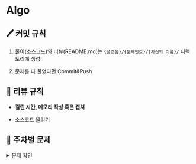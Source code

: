 # Algo

## 🖊 커밋 규칙

1. 풀이(소스코드)와 리뷰(README.md)는 `{플랫폼}/{문제번호}/{자신의 이름}/` 디렉토리에 생성

2. 문제를 다 풀었다면 Commit&Push

## 📌 리뷰 규칙

- **걸린 시간, 메모리 작성 혹은 캡쳐**

- 소스코드 올리기

## 📝 주차별 문제

<details><summary>문제 확인</summary>

| 주차                           | 1                                                                                  | 2                                                                               | 3                                                                        |
|:----------------------------:|:----------------------------------------------------------------------------------:|:-------------------------------------------------------------------------------:|:------------------------------------------------------------------------:|
| **1주차**<br> (02.09 ~ 02.15)  | [파일명 정렬](https://school.programmers.co.kr/learn/courses/30/lessons/17686)          | [프렌즈4블록](https://school.programmers.co.kr/learn/courses/30/lessons/17679)       |                                                                          |
| **2주차**<br> (02.16 ~ 02.22)  | [2 x n 타일링](https://school.programmers.co.kr/learn/courses/30/lessons/12900)       | [N진수 게임](https://school.programmers.co.kr/learn/courses/30/lessons/17687)       |                                                                          |
| **3주차**<br> (02.23 ~ 03.01)  | [줄 서는 방법](https://school.programmers.co.kr/learn/courses/30/lessons/12936)         | [~~괄호 변환~~](https://school.programmers.co.kr/learn/courses/30/lessons/60058)    |                                                                          |
| **4주차**<br> (03.02 ~ 03.08)  | [점프와 순간 이동](https://school.programmers.co.kr/learn/courses/30/lessons/12980)       | [배달](https://school.programmers.co.kr/learn/courses/30/lessons/12978)           |                                                                          |
| **5주차**<br> (03.09 ~ 03.15)  | [영어 끝말잇기](https://school.programmers.co.kr/learn/courses/30/lessons/12981)         | [후보키](https://school.programmers.co.kr/learn/courses/30/lessons/42890)          |                                                                          |
| **6주차**<br> (03.16 ~ 03.22)  | [조이스틱](https://school.programmers.co.kr/learn/courses/30/lessons/42860)            | [모음사전](https://school.programmers.co.kr/learn/courses/30/lessons/84512)         |                                                                          |
| **7주차**<br> (03.23 ~ 03.29)  | [성격 유형 검사하기](https://school.programmers.co.kr/learn/courses/30/lessons/118666)     | [괄호 회전하기](https://school.programmers.co.kr/learn/courses/30/lessons/76502)      |                                                                          |
| **8주차**<br> (03.30 ~ 04.05)  | [쿼드압축 후 개수 세기](https://school.programmers.co.kr/learn/courses/30/lessons/68936)    | [옹알이 (2)](https://school.programmers.co.kr/learn/courses/30/lessons/133499)     |                                                                          |
| **9주차**<br> (04.13 ~ 04.19)  | [개인정보 수집 유효기간](https://school.programmers.co.kr/learn/courses/30/lessons/150370)   | [롤케이크 자르기](https://school.programmers.co.kr/learn/courses/30/lessons/132265)    |                                                                          |
| **10주차**<br> (04.20 ~ 04.26) | [귤 고르기](https://school.programmers.co.kr/learn/courses/30/lessons/138476)          | [혼자 놀기의 달인](https://school.programmers.co.kr/learn/courses/30/lessons/131130)   |                                                                          |
| **11주차**<br> (04.27 ~ 05.03) | [피로도](https://school.programmers.co.kr/learn/courses/30/lessons/87946)             | [전력망을 둘로 나누기](https://school.programmers.co.kr/learn/courses/30/lessons/86971)  |                                                                          |
| **12주차**<br> (05.04 ~ 05.10) | [메뉴 리뉴얼](https://school.programmers.co.kr/learn/courses/30/lessons/72411)          | [할인 행사](https://school.programmers.co.kr/learn/courses/30/lessons/131127)       |                                                                          |
| **13주차**<br> (05.11 ~ 05.17) | [연속 부분 수열 합의 개수](https://school.programmers.co.kr/learn/courses/30/lessons/131701) | [거리두기 확인하기](https://school.programmers.co.kr/learn/courses/30/lessons/81302)    |                                                                          |
| **14주차**<br> (05.25 ~ 05.31) | [구명보트](https://school.programmers.co.kr/learn/courses/30/lessons/42885)            | [후보키](https://school.programmers.co.kr/learn/courses/30/lessons/42890)          |                                                                          |
| **15주차**<br> (06.01 ~ 06.07) | [카펫](https://school.programmers.co.kr/learn/courses/30/lessons/42842)              | [택배 배달과 수거하기](https://school.programmers.co.kr/learn/courses/30/lessons/150369) | [괄호 추가하기](https://www.acmicpc.net/problem/16637)                         |
| **16주차**<br> (06.08 ~ 06.14) | [올바른 괄호](https://school.programmers.co.kr/learn/courses/30/lessons/12909)          | [3xn 타일링](https://school.programmers.co.kr/learn/courses/30/lessons/12902)      | [파이프 옮기기 1](https://www.acmicpc.net/problem/17070)                       |
| **17주차**<br> (06.24 ~ 06.28) | [예상 대진표](https://school.programmers.co.kr/learn/courses/30/lessons/12985)          | [양궁대회](https://school.programmers.co.kr/learn/courses/30/lessons/92342)         | [게리맨더링](https://www.acmicpc.net/problem/17471)                           |
| **18주차**<br> (06.29 ~ 07.05) | [H-Index](https://school.programmers.co.kr/learn/courses/30/lessons/42747)         | [순위 검색](https://school.programmers.co.kr/learn/courses/30/lessons/72412)        | [배열 돌리기 4](https://www.acmicpc.net/problem/17406)                        |
| **19주차**<br> (07.06 ~ 07.12) | [의상](https://school.programmers.co.kr/learn/courses/30/lessons/42578)              | [디펜스 게임](https://school.programmers.co.kr/learn/courses/30/lessons/142085)      | [색종이 붙이기](https://www.acmicpc.net/problem/17136)                         |
| **20주차**<br> (07.20 ~ 07.26) | [캐시](https://school.programmers.co.kr/learn/courses/30/lessons/17680)              | [요격 시스템](https://school.programmers.co.kr/learn/courses/30/lessons/181188)      | [캐슬 디펜스](https://www.acmicpc.net/problem/17135)                          |
| **21주차**<br> (07.27 ~ 08.02) | [더 맵게](https://school.programmers.co.kr/learn/courses/30/lessons/42626)            | [N-Queen](https://school.programmers.co.kr/learn/courses/30/lessons/12952)      | [다리 만들기 2](https://www.acmicpc.net/problem/17472)                        |
| **22주차**<br> (08.03 ~ 08.09) | [다리를 지나는 트럭](https://school.programmers.co.kr/learn/courses/30/lessons/42583)      | [과제 진행하기](https://school.programmers.co.kr/learn/courses/30/lessons/176962)     | [Build Gates](https://www.acmicpc.net/problem/11975)                     |
| **23주차**<br> (08.10 ~ 08.16) | [점프와 순간 이동](https://school.programmers.co.kr/learn/courses/30/lessons/12980)       | [광물 캐기](https://school.programmers.co.kr/learn/courses/30/lessons/172927)       | [새로운 게임](https://www.acmicpc.net/problem/17780)                          |
| **24주차**<br> (08.17 ~ 08.23) | [압축](https://school.programmers.co.kr/learn/courses/30/lessons/17684)              | [우박수열 정적분](https://school.programmers.co.kr/learn/courses/30/lessons/134239)    | [우주 탐사선](https://www.acmicpc.net/problem/17182)                          |
| **25주차**<br>(08.24 ~ 08.30)  | [주차 요금 계산](https://school.programmers.co.kr/learn/courses/30/lessons/92341)        | [시소 짝꿍](https://school.programmers.co.kr/learn/courses/30/lessons/152996)       | [피자 판매](https://www.acmicpc.net/problem/2632)                            |
| **26주차**<br>(09.07 ~ 09.13)  | [신기한 소수](https://www.acmicpc.net/problem/2023)                                     | [피보나치 수 3](https://www.acmicpc.net/problem/2749)                                | [멀리 뛰기](https://school.programmers.co.kr/learn/courses/30/lessons/12914) |
| **27주차**<br>(09.14 ~ 09.20)  | [무인도 여행](https://school.programmers.co.kr/learn/courses/30/lessons/154540)         | [마법의 엘리베이터](https://school.programmers.co.kr/learn/courses/30/lessons/148653)   | [여행 가자](https://www.acmicpc.net/problem/1976)                            |
| **28주차**<br>(09.27 ~ 10.04)  | [미로탈출](https://school.programmers.co.kr/learn/courses/30/lessons/159993)         | [리코쳇 로봇](https://school.programmers.co.kr/learn/courses/30/lessons/169199)   | [감시 피하기](https://www.acmicpc.net/problem/18428)                            |
| **29주차**<br>(10.04 ~ 10.11)  | [멀쩡한 사각형](https://school.programmers.co.kr/learn/courses/30/lessons/62048)         | [삼각 달팽이](https://school.programmers.co.kr/learn/courses/30/lessons/68645)   | [좋다](https://www.acmicpc.net/problem/1253)                            |
